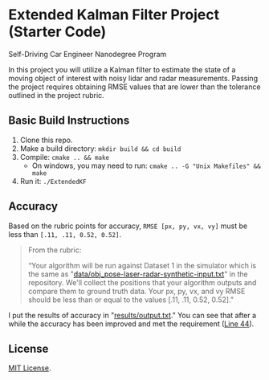 # Extended Kalman Filter Project (Starter Code)

Self-Driving Car Engineer Nanodegree Program

In this project you will utilize a Kalman filter to estimate the state of a moving object of interest with noisy lidar and radar measurements. Passing the project requires obtaining RMSE values that are lower than the tolerance outlined in the project rubric. 

## Basic Build Instructions

1. Clone this repo.
2. Make a build directory: `mkdir build && cd build`
3. Compile: `cmake .. && make` 
   - On windows, you may need to run: `cmake .. -G "Unix Makefiles" && make`
4. Run it: `./ExtendedKF `

## Accuracy

Based on the rubric points for accuracy, `RMSE [px, py, vx, vy]` must be less than `[.11, .11, 0.52, 0.52]`.  

> From the rubric:
>
> “Your algorithm will be run against Dataset 1 in the simulator which is the same as "[data/obj_pose-laser-radar-synthetic-input.txt](https://github.com/mhBahrami/Extended-Kalman-Filter/blob/master/data/obj_pose-laser-radar-synthetic-input.txt)" in the repository. We'll collect the positions that your algorithm outputs and compare them to ground truth data. Your px, py, vx, and vy RMSE should be less than or equal to the values [.11, .11, 0.52, 0.52].”

I put the results of accuracy in "[results/output.txt](https://github.com/mhBahrami/Extended-Kalman-Filter/blob/master/results/output.txt)." You can see that after a while the accuracy has been improved and met the requirement ([Line 44](https://github.com/mhBahrami/Extended-Kalman-Filter/blob/master/results/output.txt#L44)).

## License

[MIT License](https://github.com/mhBahrami/Extended-Kalman-Filter/blob/master/LICENSE).